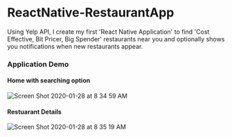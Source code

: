 # ReactNative-RestaurantApp
Using Yelp API, I create my first 'React Native Application' to find 'Cost Effective, Bit Pricer, Big Spender' restaurants near you and optionally shows you notifications when new restaurants appear.

### Application Demo
#### Home with searching option
![Screen Shot 2020-01-28 at 8 34 59 AM](https://user-images.githubusercontent.com/13005159/73262970-06a5db00-41aa-11ea-95b1-00a2f8d3192b.png)



#### Restuarant Details
![Screen Shot 2020-01-28 at 8 35 19 AM](https://user-images.githubusercontent.com/13005159/73262968-06a5db00-41aa-11ea-9993-9d8c81e7819a.png)